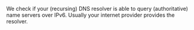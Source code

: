 We check if your (recursing) DNS resolver is able to query (authoritative) name servers over IPv6. Usually your internet provider provides the resolver.

